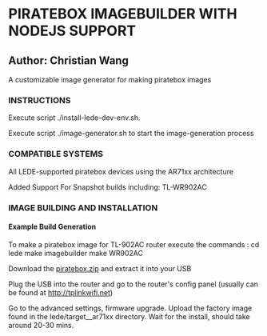# PIRATEBOX IMAGEBUILDER WITH NODEJS SUPPORT
## Author: Christian Wang
A customizable image generator for making piratebox images

### INSTRUCTIONS
Execute script ./install-lede-dev-env.sh.

Execute script ./image-generator.sh to start the image-generation process

### COMPATIBLE SYSTEMS
All LEDE-supported piratebox devices using the AR71xx architecture

Added Support For Snapshot builds including:
TL-WR902AC

### IMAGE BUILDING AND INSTALLATION
#### Example Build Generation
To make a piratebox image for TL-902AC router execute the commands :
cd lede
make imagebuilder
make WR902AC


Download the [piratebox.zip](http://development.piratebox.de/target_piratebox_ar71xx-generic/install_piratebox.zip) and extract it into your USB

Plug the USB into the router and go to the router's config panel (usually can be found at http://tplinkwifi.net)

Go to the advanced settings, firmware upgrade. Upload the factory image found in the lede/target__ar71xx directory. Wait for the install, should take around 20-30 mins.
